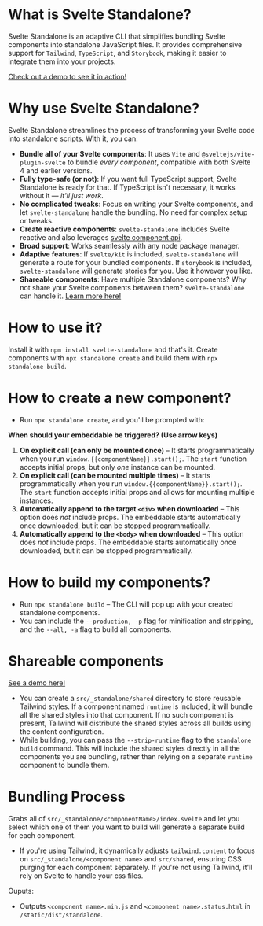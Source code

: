 # What is Svelte Standalone?

Svelte Standalone is an adaptive CLI that simplifies bundling Svelte components into standalone JavaScript files. It provides comprehensive support for `Tailwind`, `TypeScript`, and `Storybook`, making it easier to integrate them into your projects.

[Check out a demo to see it in action!](https://github.com/brenoliradev/svelte-standalone/tree/beyonk-notifications-demo)

# Why use Svelte Standalone?

Svelte Standalone streamlines the process of transforming your Svelte code into standalone scripts. With it, you can:

- **Bundle all of your Svelte components**: It uses `Vite` and `@sveltejs/vite-plugin-svelte` to bundle _every component_, compatible with both Svelte 4 and earlier versions.
- **Fully type-safe (or not)**: If you want full TypeScript support, Svelte Standalone is ready for that. If TypeScript isn't necessary, it works without it — _it'll just work_.
- **No complicated tweaks**: Focus on writing your Svelte components, and let `svelte-standalone` handle the bundling. No need for complex setup or tweaks.
- **Create reactive components**: `svelte-standalone` includes Svelte reactive and also leverages [svelte component api](https://v4.svelte.dev/docs/client-side-component-api).
- **Broad support**: Works seamlessly with any node package manager.
- **Adaptive features**: If `svelte/kit` is included, `svelte-standalone` will generate a route for your bundled components. If `storybook` is included, `svelte-standalone` will generate stories for you. Use it however you like.
- **Shareable components**: Have multiple Standalone components? Why not share your Svelte components between them? `svelte-standalone` can handle it. [Learn more here!](https://github.com/brenoliradev/svelte-standalone/tree/shared-demo)

# How to use it?

Install it with `npm install svelte-standalone` and that's it. Create components with `npx standalone create` and build them with `npx standalone build`.

# How to create a new component?

- Run `npx standalone create`, and you'll be prompted with:

**When should your embeddable be triggered? (Use arrow keys)**

1. **On explicit call (can only be mounted once)** – It starts programmatically when you run `window.{{componentName}}.start();`. The `start` function accepts initial props, but only _one_ instance can be mounted.
2. **On explicit call (can be mounted multiple times)** – It starts programmatically when you run `window.{{componentName}}.start();`. The `start` function accepts initial props and allows for mounting multiple instances.
3. **Automatically append to the target `<div>` when downloaded** – This option does _not_ include props. The embeddable starts automatically once downloaded, but it can be stopped programmatically.
4. **Automatically append to the `<body>` when downloaded** – This option does _not_ include props. The embeddable starts automatically once downloaded, but it can be stopped programmatically.

# How to build my components?

- Run `npx standalone build` – The CLI will pop up with your created standalone components.
- You can include the `--production, -p` flag for minification and stripping, and the `--all, -a` flag to build all components.

# Shareable components

[See a demo here!](https://github.com/brenoliradev/svelte-standalone/tree/shared-demo)

- You can create a `src/_standalone/shared` directory to store reusable Tailwind styles. If a component named `runtime` is included, it will bundle all the shared styles into that component. If no such component is present, Tailwind will distribute the shared styles across all builds using the content configuration.
- While building, you can pass the `--strip-runtime` flag to the `standalone build` command. This will include the shared styles directly in all the components you are bundling, rather than relying on a separate `runtime` component to bundle them.

# Bundling Process

Grabs all of `src/_standalone/<componentName>/index.svelte` and let you select which one of them you want to build will generate a separate build for each component.

- If you're using Tailwind, it dynamically adjusts `tailwind.content` to focus on `src/_standalone/<component name>` and `src/shared`, ensuring CSS purging for each component separately. If you're not using Tailwind, it'll rely on Svelte to handle your css files.

Ouputs:

- Outputs `<component name>.min.js` and `<component name>.status.html` in `/static/dist/standalone`.
